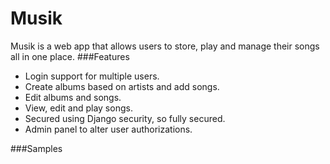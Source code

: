 # Musik
Musik is a web app that allows users to store, play and manage their songs all in one place.
###Features

* Login support for multiple users.
* Create albums based on artists and add songs.
* Edit albums and songs.
* View, edit and play songs.
* Secured using Django security, so fully secured.
* Admin panel to alter user authorizations.

###Samples

